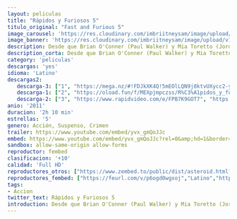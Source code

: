 ```yaml
---
layout: peliculas
title: "Rápidos y Furiosos 5"
titulo_original: "Fast and Furious 5"
image_carousel: 'https://res.cloudinary.com/imbriitneysam/image/upload/v1544054703/rapido5-poster-min.jpg'
image_banner: 'https://res.cloudinary.com/imbriitneysam/image/upload/v1544054703/rapido5-banner-min.jpg'
description: Desde que Brian O'Conner (Paul Walker) y Mia Toretto (Jordana Brewster) sacaron a Dom Toretto (Vin Diesel) de la cárcel, se han visto obligados a huir y cruzar muchas fronteras para evitar a la policía. Atrapados en Río de Janeiro, una vez más tienen que darse a la fuga; pero los tres se dan cuenta de que la única forma de poner fin a su huida permanente es enfrentarse de una vez por todas al empresario corrupto que quiere verlos muertos. Pero no es éste el único que les sigue la pista.
description_corta: Desde que Brian O'Conner (Paul Walker) y Mia Toretto (Jordana Brewster) sacaron a Dom Toretto (Vin Diesel) de la cárcel, se han visto obligados a huir y cruzar muchas fronteras para evitar a la policía. Atrapados en Río de Janeiro, una vez..
category: 'peliculas'
descargas: 'yes'
idioma: 'Latino'
descargas2:
   descarga-3: ["1", "https://mega.nz/#!FDJkXK4Q!5mEOlLQN9j8ktvUXycc2-yskqIHcr_2a3Ajk4QOEMuI", "https://www.google.com/s2/favicons?domain=mega.nz","Mega","https://res.cloudinary.com/imbriitneysam/image/upload/v1541473684/mexico.png", "Latino", "Full HD"]
   descarga-1: ["2", "https://oload.fun/f/MEXpjmpczss/R%C3%A1pidos_y_furiosos_4_.MP4.mp4", "https://www.google.com/s2/favicons?domain=openload.co","OpenLoad","https://res.cloudinary.com/imbriitneysam/image/upload/v1541473684/mexico.png", "Latino", "Full HD"]
   descarga-2: ["3", "https://www.rapidvideo.com/e/FPB7K9GOT7", "https://www.google.com/s2/favicons?domain=www.rapidvideo.com","RapidVideo","https://res.cloudinary.com/imbriitneysam/image/upload/v1541473684/mexico.png", "Latino", "Full HD"]
anio: '2011'
duracion: '2h 10 min'
estrellas: '5'
genero: Acción, Suspenso, Crimen
trailer: https://www.youtube.com/embed/yvx_gmQoJJc
embed: https://www.youtube.com/embed/yvx_gmQoJJc?rel=0&amp;hd=1&border=0&wmode=opaque&enablejsapi=1&modestbranding=1&controls=1&showinfo=1
sandbox: allow-same-origin allow-forms
reproductor: fembed
clasificacion: '+10'
calidad: 'Full HD'
reproductores_otros: ["https://www.zembed.to/public/dist/asteroid.html?id=7ba97f1f3836f636284ee5bd72db9f3b&title=Fast%20Five","Latino","https://gdriveplayer.me/embed2.php?link=4aAW7ZVamwLvGHMIOLlgrwcoBdwOnysIsEtXbC0B5BUe7T%252BRwhLnLICS5L7%252FmR3X8RJg4yRirvTAcX72ECCUEbVzA%252FBlT%252Fd9%252BR4tawdEB2rrEs6k8sfKUxuS%252FnYgqctr98%252B3YkQLhYHdXmyhty7i%252FppzO%252Bg51M2X%252FADe7UELgQNbr4Ypvhn6mqgAp6hcyWUdLPARXnr9uwUZd9fvyE5eIk","Latino","https://api.cuevana3.io/stream/index.php?file=ek5lbm9xYWNrS0xYMTZLa2xNbkdvY3ZTb3BtZng4TGp6ZFpobGFMUGtOelcwcUZmbWRIVzRkakVuS0JnbEplcG1KUnNZSlRTMGViVTBxZGdsdEhPb3BUSWltWjBxYkRWMU1wOVg2YlcwT1hGeXBoZ29OS1Y","Latino","https://mstream.space/mhse5inltjrr","Latino"]
reproductores_fembed: ["https://feurl.com/v/p6ogd0wgxoj","Latino","https://feurl.com/v/mzokkez31oq","Latino","https://feurl.com/v/lnxj2inn157xm75","Latino"]
tags:
- Accion
twitter_text: Rápidos y Furiosos 5
introduction: Desde que Brian O'Conner (Paul Walker) y Mia Toretto (Jordana Brewster) sacaron a Dom Toretto (Vin Diesel) de la cárcel, se han visto obligados a huir y cruzar muchas fronteras para evitar a la policía. Atrapados en Río de Janeiro, una vez..
---
```












